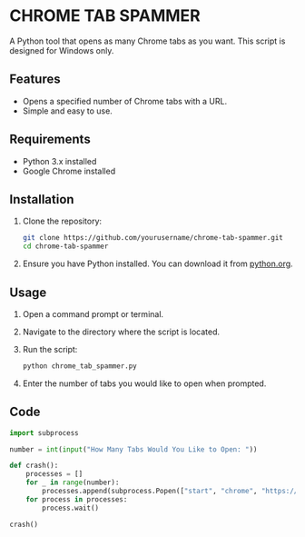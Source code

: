# CHROME TAB SPAMMER

A Python tool that opens as many Chrome tabs as you want. This script is designed for Windows only.

## Features

- Opens a specified number of Chrome tabs with a URL.
- Simple and easy to use.

## Requirements
- Python 3.x installed
- Google Chrome installed

## Installation

1. Clone the repository:

    ```sh
    git clone https://github.com/yourusername/chrome-tab-spammer.git
    cd chrome-tab-spammer
    ```

2. Ensure you have Python installed. You can download it from [python.org](https://www.python.org/).

## Usage

1. Open a command prompt or terminal.

2. Navigate to the directory where the script is located.

3. Run the script:

    ```sh
    python chrome_tab_spammer.py
    ```

4. Enter the number of tabs you would like to open when prompted.

## Code

```python
import subprocess

number = int(input("How Many Tabs Would You Like to Open: "))

def crash():
    processes = []
    for _ in range(number):
        processes.append(subprocess.Popen(["start", "chrome", "https://google.com"], shell=True))
    for process in processes:
        process.wait()

crash()
